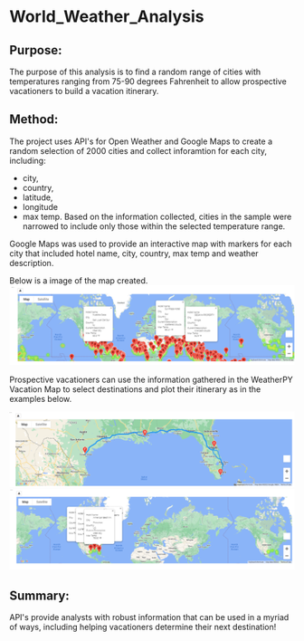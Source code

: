 # World_Weather_Analysis

## Purpose:

The purpose of this analysis is to find a random range of cities with temperatures ranging from 75-90 degrees Fahrenheit to allow prospective vacationers to build a vacation itinerary. 

## Method:
The project uses API's for Open Weather and Google Maps to create a random selection of 2000 cities and collect inforamtion for each city, including:
 - city, 
 - country, 
 - latitude, 
 - longitude 
  - max temp. 
Based on the information collected, cities in the sample were narrowed to include only those within the selected temperature range. 

Google Maps was used to provide an interactive map with markers for each city that included hotel name, city, country, max temp and weather description. 

Below is a image of the map created.
![WeatherPY_vacation_map](https://github.com/KathleenYager/World_Weather_Analysis/blob/main/vacation_search/WeatherPY_vacation_map.png)

Prospective vacationers can use the information gathered in the WeatherPY Vacation Map to select destinations and plot their itinerary as in the examples below. 

![WeatherPY_travel_map](https://github.com/KathleenYager/World_Weather_Analysis/blob/main/vacation_itinerary/WeatherPY_travel_map.png)
![WeatherPY_travel_map_marker](https://github.com/KathleenYager/World_Weather_Analysis/blob/main/vacation_itinerary/WeatherPY_travel_map_markers.png)

## Summary:
API's provide analysts with robust information that can be used in a myriad of ways, including helping vacationers determine their next destination! 


